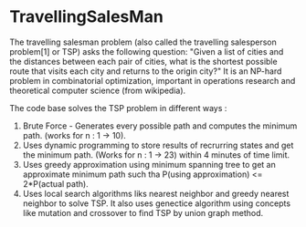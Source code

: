 # TravellingSalesMan

The travelling salesman problem (also called the travelling salesperson problem[1] or TSP) asks the following question: "Given a list of cities and the distances between each pair of cities, what is the shortest possible route that visits each city and returns to the origin city?" It is an NP-hard problem in combinatorial optimization, important in operations research and theoretical computer science (from wikipedia).

The code base solves the TSP problem in different ways :
1) Brute Force - Generates every possible path and computes the minimum path. (works for n : 1 -> 10).
2) Uses dynamic programming to store results of recrurring states and get the minimum path. (Works for n : 1 -> 23) within 4 minutes of time limit.
3) Uses greedy approximation using minimum spanning tree to get an approximate minimum path such tha P(using approximation) <= 2*P(actual path).
4) Uses local search algorithms liks nearest neighbor and greedy nearest neighbor to solve TSP. It also uses genectice algorithm using concepts like mutation and crossover to find TSP by union graph method.
